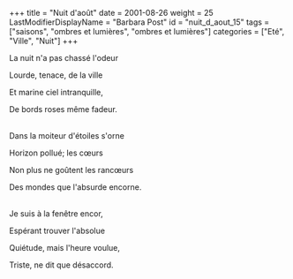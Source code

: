 +++
title = "Nuit d'août"
date = 2001-08-26
weight = 25
LastModifierDisplayName = "Barbara Post"
id = "nuit_d_aout_15"
tags = ["saisons", "ombres et lumières", "ombres et lumières"]
categories = ["Eté", "Ville", "Nuit"]
+++

La nuit n'a pas chassé l'odeur

Lourde, tenace, de la ville

Et marine ciel intranquille,

De bords roses même fadeur.

 \
Dans la moiteur d'étoiles s'orne

Horizon pollué; les cœurs

Non plus ne goûtent les rancœurs

Des mondes que l'absurde encorne.

 \
Je suis à la fenêtre encor,

Espérant trouver l'absolue

Quiétude, mais l'heure voulue,

Triste, ne dit que désaccord.
